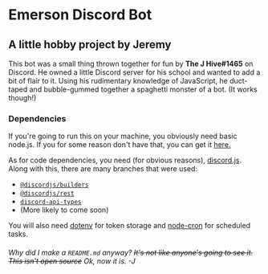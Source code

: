 # Emerson Discord Bot
## A little hobby project by Jeremy
This bot was a small thing thrown together for fun by **The J Hive#1465** on Discord. He owned a little Discord server for his school and wanted to add a bit of flair to it. Using his rudimentary knowledge of JavaScript, he duct-taped and bubble-gummed together a spaghetti monster of a bot. (It works though!)

### Dependencies
If you're going to run this on your machine, you obviously need basic node.js. If you for some reason don't have that, you can get it [here.](https://nodejs.org)

As for code dependencies, you need (for obvious reasons), [discord.js](https://discord.js.org/). Along with this, there are many branches that were used:
- [`@discordjs/builders`](https://github.com/discordjs/builders)
- [`@discordjs/rest`](https://github.com/discordjs/discord-api-types/tree/main/rest)
- [`discord-api-types`](https://github.com/discordjs/discord-api-types)
- (More likely to come soon)

You will also need [dotenv](https://www.npmjs.com/package/dotenv) for token storage and [node-cron](https://www.npmjs.com/package/node-cron) for scheduled tasks.


###### Why did I make a `README.md` anyway? ~~It's not like anyone's going to see it. This isn't open source~~ Ok, now it is. -J